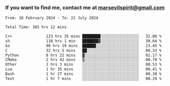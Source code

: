 ### If you want to find me, contact me at marsevilspirit@gmail.com

<!--
**marsevilspirit/marsevilspirit** is a ✨ _special_ ✨ repository because its `README.md` (this file) appears on your GitHub profile.

Here are some ideas to get you started:

- 🔭 I’m currently working on ...
- 🌱 I’m currently learning ...
- 👯 I’m looking to collaborate on ...
- 🤔 I’m looking for help with ...
- 💬 Ask me about ...
- 📫 How to reach me: ...
- 😄 Pronouns: ...
- ⚡ Fun fact: ...
-->
<!--START_SECTION:waka-->

```txt
From: 18 February 2024 - To: 21 July 2024

Total Time: 385 hrs 12 mins

C++               123 hrs 35 mins ████████░░░░░░░░░░░░░░░░░   32.08 %
sh                118 hrs 1 min   ███████▓░░░░░░░░░░░░░░░░░   30.64 %
Go                90 hrs 19 mins  ██████░░░░░░░░░░░░░░░░░░░   23.45 %
C                 32 hrs 5 mins   ██░░░░░░░░░░░░░░░░░░░░░░░   08.33 %
Python            8 hrs 22 mins   ▓░░░░░░░░░░░░░░░░░░░░░░░░   02.17 %
CMake             2 hrs 42 mins   ▒░░░░░░░░░░░░░░░░░░░░░░░░   00.70 %
Other             2 hrs 3 mins    ░░░░░░░░░░░░░░░░░░░░░░░░░   00.53 %
Lua               1 hr 35 mins    ░░░░░░░░░░░░░░░░░░░░░░░░░   00.41 %
Bash              1 hr 27 mins    ░░░░░░░░░░░░░░░░░░░░░░░░░   00.38 %
Text              1 hr 7 mins     ░░░░░░░░░░░░░░░░░░░░░░░░░   00.29 %
```

<!--END_SECTION:waka-->
